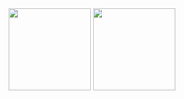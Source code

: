 <div align="center">
  <img height="165" src="https://github-readme-stats.vercel.app/api?username=genskyff&count_private=true&show_icons=true&theme=tokyonight" />
  <img height="165" src="https://github-readme-stats.vercel.app/api/top-langs/?username=genskyff&layout=compact&theme=tokyonight" />
</div>
